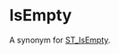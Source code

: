 # IsEmpty

A synonym for [ST_IsEmpty](/sql-statements-structure/geographic-geometric-features/geometry-properties/st_isempty/).